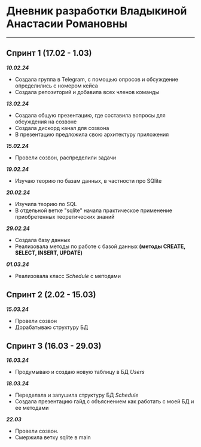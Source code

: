 <h1>Дневник разработки Владыкиной Анастасии Романовны</h1>
<hr>
<h2>Спринт 1 (17.02 - 1.03)</h2>

***10.02.24***
- Создала группа в Telegram, с помощью опросов и обсуждение определились с номером кейса
- Создала репозиторий и добавила всех членов команды

***13.02.24***
- Создала общую презентацию, где составила вопросы для обсуждения на созвоне
- Создала дискорд канал для созвона
- В презентацию предложила свою архитектуру приложения

***15.02.24*** 
- Провели созвон, распределили задачи

***19.02.24*** 
- Изучаю теорию по базам данных, в частности про SQlite

***20.02.24***
- Изучила теорию по SQL
- В отдельной ветке "sqlite" начала практическое применение приобретенных теоретических знаний

***29.02.24***
- Создала базу данных
- Реализовала методы по работе с базой данных **(методы CREATE, SELECT, INSERT, UPDATE)**

***01.03.24***
- Реализовала класс *Schedule* с методами 

<h2>Спринт 2 (2.02 - 15.03)</h2>

***15.03.24***
- Провели созвон
- Дорабатываю структуру БД

<h2>Спринт 3 (16.03 - 29.03)</h2>

***16.03.24***
- Продумываю и создаю новую таблицу в БД *Users*

***18.03.24***
- Переделала и запушила структуру БД *Schedule*
- Создала презентацию гайд с объяснением как работать с моей БД и ее методами

***22.03***
- Провели созвон.
- Смержила ветку sqlite в main
